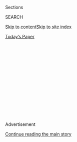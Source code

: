 <div id="app">

<div>

<div>

<div>

<div class="NYTAppHideMasthead css-1q2w90k e1suatyy0">

<div class="section css-ui9rw0 e1suatyy2">

<div class="css-eph4ug er09x8g0">

<div class="css-6n7j50">

</div>

<span class="css-1dv1kvn">Sections</span>

<div class="css-10488qs">

<span class="css-1dv1kvn">SEARCH</span>

</div>

[Skip to content](#site-content)[Skip to site
index](#site-index)

</div>

<div class="css-10698na e1huz5gh0">

</div>

</div>

<div id="masthead-bar-one" class="section hasLinks css-15hmgas e1csuq9d3">

<div class="css-uqyvli e1csuq9d0">

</div>

<div class="css-1uqjmks e1csuq9d1">

</div>

<div class="css-9e9ivx">

[](https://myaccount.nytimes3xbfgragh.onion/auth/login?response_type=cookie&client_id=vi)

</div>

<div class="css-1bvtpon e1csuq9d2">

[Today’s
Paper](https://www.nytimes3xbfgragh.onion/section/todayspaper)

</div>

</div>

</div>

</div>

<div data-aria-hidden="false">

<div id="site-content" data-role="main">

<div>

<div class="css-1aor85t" style="opacity:0.000000001;z-index:-1;visibility:hidden">

<div class="css-1hqnpie">

<div class="css-epjblv">

<span class="css-17xtcya">[Opinion](/section/opinion)</span><span class="css-x15j1o">|</span><span class="css-fwqvlz">A
Difficult Independence
Day</span>

</div>

<div class="css-k008qs">

<div class="css-1iwv8en">

<span class="css-18z7m18"></span>

<div>

</div>

</div>

<span class="css-1n6z4y">https://nyti.ms/2ZLux9V</span>

<div class="css-1705lsu">

<div class="css-4xjgmj">

<div class="css-4skfbu" data-role="toolbar" data-aria-label="Social Media Share buttons, Save button, and Comments Panel with current comment count" data-testid="share-tools">

  - 
  - 
  - 
  - 
    
    <div class="css-6n7j50">
    
    </div>

  - 
  - 

</div>

</div>

</div>

</div>

</div>

</div>

<div id="NYT_TOP_BANNER_REGION" class="css-13pd83m">

</div>

<div id="top-wrapper" class="css-1sy8kpn">

<div id="top-slug" class="css-l9onyx">

Advertisement

</div>

[Continue reading the main
story](#after-top)

<div class="ad top-wrapper" style="text-align:center;height:100%;display:block;min-height:250px">

<div id="top" class="place-ad" data-position="top" data-size-key="top">

</div>

</div>

<div id="after-top">

</div>

</div>

<div>

<div class="css-v5btjw etb61u70">

<div class="css-v05ibm etb61u71">

[Opinion](/section/opinion)

</div>

</div>

<div id="sponsor-wrapper" class="css-1hyfx7x">

<div id="sponsor-slug" class="css-19vbshk">

Supported by

</div>

[Continue reading the main
story](#after-sponsor)

<div id="sponsor" class="ad sponsor-wrapper" style="text-align:center;height:100%;display:block">

</div>

<div id="after-sponsor">

</div>

</div>

<div class="css-186x18t">

</div>

<div class="css-1vkm6nb ehdk2mb0">

# A Difficult Independence Day

</div>

The virus has feasted on a compromised body.

<div class="css-18e8msd">

<div class="css-vp77d3 epjyd6m0">

<div class="css-1p10dcb ey68jwv0" data-aria-hidden="true">

[![Roger
Cohen](https://static01.graylady3jvrrxbe.onion/images/2014/11/01/opinion/cohen-circular/cohen-circular-thumbLarge-v6.png
"Roger Cohen")](https://www.nytimes3xbfgragh.onion/by/roger-cohen)

</div>

<div class="css-1baulvz">

By [<span class="css-1baulvz last-byline" itemprop="name">Roger
Cohen</span>](https://www.nytimes3xbfgragh.onion/by/roger-cohen)

<div class="css-8atqhb">

Opinion Columnist

</div>

</div>

</div>

  - July 2,
    2020

  - 
    
    <div class="css-4xjgmj">
    
    <div class="css-d8bdto" data-role="toolbar" data-aria-label="Social Media Share buttons, Save button, and Comments Panel with current comment count" data-testid="share-tools">
    
      - 
      - 
      - 
      - 
        
        <div class="css-6n7j50">
        
        </div>
    
      - 
      - 
    
    </div>
    
    </div>

</div>

<div class="css-79elbk" data-testid="photoviewer-wrapper">

<div class="css-z3e15g" data-testid="photoviewer-wrapper-hidden">

</div>

<div class="css-1a48zt4 ehw59r15" data-testid="photoviewer-children">

![<span class="css-cnj6d5 e1z0qqy90" itemprop="copyrightHolder"><span class="css-1ly73wi e1tej78p0">Credit...</span><span><span>Evan
Jenkins for The New York
Times</span></span></span>](https://static01.graylady3jvrrxbe.onion/images/2020/07/03/opinion/03cohen1/merlin_173889483_75600184-175c-497c-a14e-44dde0adf6c9-articleLarge.jpg?quality=75&auto=webp&disable=upscale)

</div>

</div>

</div>

<div class="section meteredContent css-1r7ky0e" name="articleBody" itemprop="articleBody">

<div class="css-1fanzo5 StoryBodyCompanionColumn">

<div class="css-53u6y8">

MONTROSE, Colo. — Around here, on Colorado’s Western Slope, the virus is
known as “the Rona.” As in, “the Rona” is back. Montrose voted for
Donald Trump in 2016, and he still has enough support to make masks
rare. Up the way, in liberal Telluride, everyone wears them. Even
disease is tribal now.

It’s hard to know how to celebrate this July 4. The nation’s
unemployment rate is 11.1 percent. The coronavirus spreads unabated. In
Europe, Americans are the new pariahs.

Once saviors, long allies, Americans are now lepers from the Land of the
Crazed. To Europeans, [they are a banned infection
risk](https://www.nytimes3xbfgragh.onion/2020/06/26/world/europe/europe-us-travel-ban.html).

This is the 244th anniversary of the Declaration of Independence by the
founding fathers. “We hold these truths to be self-evident, that all men
are created equal, that they are endowed by their Creator with certain
unalienable Rights, that among these are Life, Liberty and the pursuit
of Happiness.”

</div>

</div>

<div class="css-1fanzo5 StoryBodyCompanionColumn">

<div class="css-53u6y8">

What a beautiful sentence and how it has moved humankind and how many
people have been freed by the inspiration of the revolutionary American
idea. It changed and shaped my life.

But all men were not created equal in the nascent United States; Black
men were worth less, and of course there’s no mention of women. This was
*self-evident* to these men formed by their experience in 1776.

Some of the founders are now under attack for owning slaves. When George
Washington and Thomas Jefferson fall from grace, you have to wonder.
Union generals, including Ulysses Grant, who fought to defeat the
Confederacy and slavery, were not good enough. They were imperfect, the
human condition.

Moral absolutism has its giddy day. The guillotine falls. This is
madness. Be careful what you say. It is the hour of the new judges; the
judged are scared; and judgment of the judges may be decades or even
centuries off.

The pendulum never swings the right amount. It goes too far. What other
happy news can we chew on with our burgers?

</div>

</div>

<div class="css-1fanzo5 StoryBodyCompanionColumn">

<div class="css-53u6y8">

[I have been traveling around the
country.](https://www.nytimes3xbfgragh.onion/2020/06/26/opinion/let-freedom-ring-from-georgia.html)
I can report that it’s a free-for-all. At Newark Liberty International
Airport, circles on the floors indicate where to stand six feet apart.
Then United Airlines crams you in like the canned sardines of old.

The [masked eye the
unmasked](https://www.nytimes3xbfgragh.onion/2020/06/30/style/mask-america-freedom-coronavirus.html).
The act of greeting has become an awkward contortion. Distance is prized
over closeness. At six feet, through a plastic panel, a masked person is
inaudible. Words are muffled ghosts. We can no longer hear one another.
Even children are boxed.

The United States has disaggregated. It cannot find in itself coherent
resolve. Its democracy is dysfunctional. This unraveling is the
fundamental story of the decades since the Cold War. The virus has
gorged itself on an already compromised body.

President Trump, who makes King Lear on the cliffs seem sane, spirals
down, bowing to Vladimir Putin even when American lives are lost,
yearning for the late Roger Ailes and his Fox News monument to misogyny,
mouthing nonsense about the virus, doing his race-baiting thing, playing
the strongman as only cowards can, denying truth.

But truth is as inexorable as the plague.

We elected this man, knowing who he is. If consistency is a virtue, it’s
as close as Trump gets to having one. For Americans, there is no
possible plea of ignorance.

In its 300th issue of January 1991, Mad magazine published a feature
called “[The Wizard of
Odds.](https://www.comicartfans.com/gallerypiece.asp?piece=1306080)” The
wizard lives in the Palace of Glitz in an America where greed has become
God. The wizard is the Donald.

He tosses dollar bills into the air with stubby hands, delighting in “a
world full of schmucks” whom he loves because he needs them as he’s
“piling up the bucks.” He eyes up young Dorothy, who believes the
Trump-wizard can deliver her from materialistic hell back to her
down-to-earth world of Kansas in 1939. He offers instead to put her up
in a penthouse.

</div>

</div>

<div class="css-1fanzo5 StoryBodyCompanionColumn">

<div class="css-53u6y8">

“In a couple of years, after you fill out, you could be my steady
bimbo,” the Trump character says in the magazine.

Even three decades ago, we knew precisely who this man was.

So back to those burgers. We can begin by celebrating that Trump is not
Putin or China’s president, Xi Jinping, and we still have the chance to
kick the bum out by voting in November. We can celebrate that the
Supreme Court is not yet his. We can celebrate the early-morning can-do
smile of Americans. We can celebrate the vastness of American space, its
enduring possibility. We can celebrate the beauty of the American idea,
as expressed by the founders, and its capacity for reinvention through
the potential attainment, at last, of racial equity. We can celebrate
our history without hiding from its stains.

I stand on Main Street, U.S.A. It’s not beautiful, but it contains
beauty through its embodiment of the fact that America is a nation of
plain-spoken strivers drawn from every corner of the earth. They will
not desist until America’s promise is reclaimed. Chew on that.

*The Times is committed to publishing* [*a diversity of
letters*](https://www.nytimes3xbfgragh.onion/2019/01/31/opinion/letters/letters-to-editor-new-york-times-women.html)
*to the editor. We’d like to hear what you think about this or any of
our articles. Here are some*
[*tips*](https://help.nytimes3xbfgragh.onion/hc/en-us/articles/115014925288-How-to-submit-a-letter-to-the-editor)*.
And here’s our email:*
[*letters@NYTimes.com*](mailto:letters@NYTimes.com)*.*

*Follow The New York Times Opinion section on*
[*Facebook*](https://www.facebookcorewwwi.onion/nytopinion)*,* [*Twitter
(@NYTopinion)*](http://twitter.com/NYTOpinion) *and*
[*Instagram*](https://www.instagram.com/nytopinion/)*.*

</div>

</div>

</div>

<div>

</div>

<div>

</div>

<div>

</div>

<div>

<div id="bottom-wrapper" class="css-1ede5it">

<div id="bottom-slug" class="css-l9onyx">

Advertisement

</div>

[Continue reading the main
story](#after-bottom)

<div id="bottom" class="ad bottom-wrapper" style="text-align:center;height:100%;display:block;min-height:90px">

</div>

<div id="after-bottom">

</div>

</div>

</div>

</div>

</div>

## Site Index

<div>

</div>

## Site Information Navigation

  - [© <span>2020</span> <span>The New York Times
    Company</span>](https://help.nytimes3xbfgragh.onion/hc/en-us/articles/115014792127-Copyright-notice)

<!-- end list -->

  - [NYTCo](https://www.nytco.com/)
  - [Contact
    Us](https://help.nytimes3xbfgragh.onion/hc/en-us/articles/115015385887-Contact-Us)
  - [Work with us](https://www.nytco.com/careers/)
  - [Advertise](https://nytmediakit.com/)
  - [T Brand Studio](http://www.tbrandstudio.com/)
  - [Your Ad
    Choices](https://www.nytimes3xbfgragh.onion/privacy/cookie-policy#how-do-i-manage-trackers)
  - [Privacy](https://www.nytimes3xbfgragh.onion/privacy)
  - [Terms of
    Service](https://help.nytimes3xbfgragh.onion/hc/en-us/articles/115014893428-Terms-of-service)
  - [Terms of
    Sale](https://help.nytimes3xbfgragh.onion/hc/en-us/articles/115014893968-Terms-of-sale)
  - [Site
    Map](https://spiderbites.nytimes3xbfgragh.onion)
  - [Help](https://help.nytimes3xbfgragh.onion/hc/en-us)
  - [Subscriptions](https://www.nytimes3xbfgragh.onion/subscription?campaignId=37WXW)

</div>

</div>

</div>

</div>
